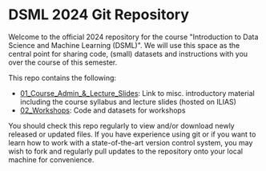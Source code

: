 # DSML 2024 Git Repository

Welcome to the official 2024 repository for the course "Introduction to Data Science and Machine Learning (DSML)". We will use this space as the central point for sharing code, (small) datasets and instructions with you over the course of this semester.

This repo contains the following:

- [01_Course_Admin_&_Lecture_Slides](01_Course_Admin_&_Lecture_Slides): Link to misc. introductory material including the course syllabus and lecture slides (hosted on ILIAS)
- [02_Workshops](02_Workshops): Code and datasets for workshops

You should check this repo regularly to view and/or download newly released or updated files. If you have experience using git or if you want to learn how to work with a state-of-the-art version control system, you may wish to fork and regularly pull updates to the repository onto your local machine for convenience.
